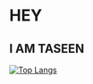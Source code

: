 
<h1>HEY</h1>
<h2>I AM TASEEN</h2>

[![Top Langs](https://github-readme-stats-rho-three-25.vercel.app/api/top-langs/?username=Yabek9000&layout=compact)](https://github.com/Yabek9000/github-readme-stats)
